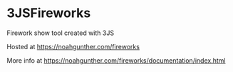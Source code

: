 # 3JSFireworks
Firework show tool created with 3JS

Hosted at https://noahgunther.com/fireworks

More info at https://noahgunther.com/fireworks/documentation/index.html
